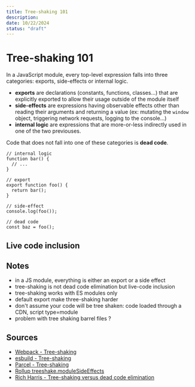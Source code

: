 ```yaml
---
title: Tree-shaking 101
description:
date: 10/22/2024
status: "draft"
---
```


# Tree-shaking 101

In a JavaScript module, every top-level expression falls into three categories: exports, side-effects or internal logic.

- **exports** are declarations (constants, functions, classes...) that are explicitly exported to allow their usage outside of the module itself
- **side-effects** are expressions having observable effects other than reading their arguments and returning a value (ex: mutating the `window` object, triggering network requests, logging to the console...)
- **internal logic** are expressions that are more-or-less indirectly used in one of the two previouses.

Code that does not fall into one of these categories is **dead code**.

```tsx
// internal logic
function bar() {
  // ...
}

// export
export function foo() {
  return bar();
}

// side-effect
console.log(foo());

// dead code
const baz = foo();
```

## Live code inclusion

## Notes

- in a JS module, everything is either an export or a side effect
- tree-shaking is not dead code elimination but live-code inclusion
- tree-shaking works with ES modules only
- default export make three-shaking harder
- don't assume your code will be tree shaken: code loaded through a CDN, script type=module
- problem with tree shaking barrel files ?

## Sources

- [Webpack - Tree-shaking](https://webpack.js.org/guides/tree-shaking/)
- [esbuild - Tree-shaking](https://esbuild.github.io/api/#tree-shaking)
- [Parcel - Tree-shaking](https://parceljs.org/features/scope-hoisting/#side-effects)
- [Rollup treeshake.moduleSideEffects](https://rollupjs.org/configuration-options/#treeshake-modulesideeffects)
- [Rich Harris - Tree-shaking versus dead code elimination](https://medium.com/@Rich_Harris/tree-shaking-versus-dead-code-elimination-d3765df85c80#.jnypozs9n)
